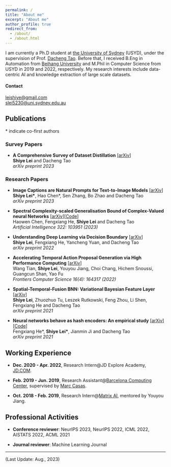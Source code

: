 ```yaml
---
permalink: /
title: "About me"
excerpt: "About me"
author_profile: true
redirect_from: 
  - /about/
  - /about.html
---
```


I am currently a Ph.D student at [the University of Sydney](https://www.sydney.edu.au/) (USYD), under the supervision of Prof. [Dacheng Tao](https://www.sydney.edu.au/engineering/about/our-people/academic-staff/dacheng-tao.html). Before that, I received B.Eng in Automation from [Beihang University](https://ev.buaa.edu.cn/) and M.Phil in Computer Science from USYD in 2019 and 2022, respectively. My research interests include data-centric AI and knowledge extraction of large scale datasets.

#### Contact
[leishiye@gmail.com](mailto:leishiye@gmail.com)  
[slei5230@uni.sydney.edu.au](mailto:slei5230@uni.sydney.edu.au) 


Publications
-----

\* indicate co-first authors

### Survey Papers
- **A Comprehensive Survey of Dataset Distillation** [[arXiv](https://arxiv.org/pdf/2301.05603.pdf)] \
  **Shiye Lei** and Dacheng Tao \
  *arXiv preprint 2023*

### Research Papers

- **Image Captions are Natural Prompts for Text-to-Image Models** [[arXiv](https://arxiv.org/pdf/2307.08526.pdf)] \
  **Shiye Lei\***, Hao Chen\*, Sen Zhang, Bo Zhao and Dacheng Tao \
  *arXiv preprint 2023*


  
- **Spectral Complexity-scaled Generalisation Bound of Complex-Valued neural Networks** [[arXiv](https://arxiv.org/pdf/2112.03467.pdf)][[Code](https://github.com/LeavesLei/cvnn_generalization)] \
  Haowen Chen, Fengxiang He, **Shiye Lei** and Dacheng Tao \
  *Artificial Intelligence 322: 103951 (2023)*

  
- **Understanding Deep Learning via Decision Boundary** [[arXiv](https://arxiv.org/pdf/2206.01515.pdf)] \
  **Shiye Lei**, Fengxiang He, Yancheng Yuan,  and Dacheng Tao \
  *arXiv preprint 2022*

- **Accelerating Temporal Action Proposal Generation via High Performance Computing** [[arXiv](https://arxiv.org/pdf/1906.06496.pdff)] \
  Wang Tian, **Shiye Lei**, Youyou Jiang, Choi Chang, Hichem Snoussi, Guangcun Shan, Yao Fu \
  *Frontiers Computer Science 16(4): 164317 (2022)*

- **Spatial-Temporal-Fusion BNN: Variational Bayesian Feature Layer** [[arXiv](https://arxiv.org/pdf/2112.06281.pdf)] \
  **Shiye Lei**, Zhuozhuo Tu, Leszek Rutkowski, Feng Zhou, Li Shen, Fengxiang He and Dacheng Tao \
  *arXiv preprint 2021*

- **Neural networks behave as hash encoders: An empirical study** [[arXiv](https://arxiv.org/pdf/2101.05490.pdf)][[Code](https://github.com/LeavesLei/activation-code)] \
  Fengxiang He\*, **Shiye Lei\***, Jianmin Ji and Dacheng Tao \
  *arXiv preprint 2021*


Working Experience
-----

- **Dec. 2020 - Apr. 2022**, Research Intern@JD Explore Academy, [JD.COM](https://corporate.jd.com/home).

- **Feb. 2019 - Jun. 2019**, Research Assistant@[Barcelona Computing Center](https://www.bsc.es/), supervised by [Marc Casas](https://www.bsc.es/casas-marc).

- **Oct. 2018 - Feb. 2019**, Research Intern@[Matrix AI](https://www.matrix.io/), mentored by Youyou Jiang.


Professional Activities
-----
- **Conference reviewer**: NeurIPS 2023, NeurIPS 2022, ICML 2022, AISTATS 2022, ACML 2021

- **Journal reviewer**: Machine Learning Journal


---
(Last Update: Aug., 2023)

